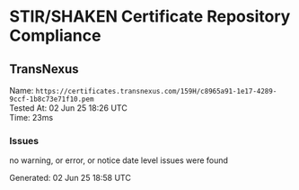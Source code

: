 # STIR/SHAKEN Certificate Repository Compliance

## TransNexus

Name: `https://certificates.transnexus.com/159H/c8965a91-1e17-4289-9ccf-1b8c73e71f10.pem`\
Tested At: 02 Jun 25 18:26 UTC\
Time: 23ms

### Issues

no warning, or error, or notice date level issues were found

Generated: 02 Jun 25 18:58 UTC